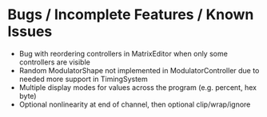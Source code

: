 # Bugs / Incomplete Features / Known Issues
 
  * Bug with reordering controllers in MatrixEditor when only some controllers
    are visible
  * Random ModulatorShape not implemented in ModulatorController due to needed
    more support in TimingSystem
  * Multiple display modes for values across the program (e.g. percent, hex byte)
  * Optional nonlinearity at end of channel, then optional clip/wrap/ignore
